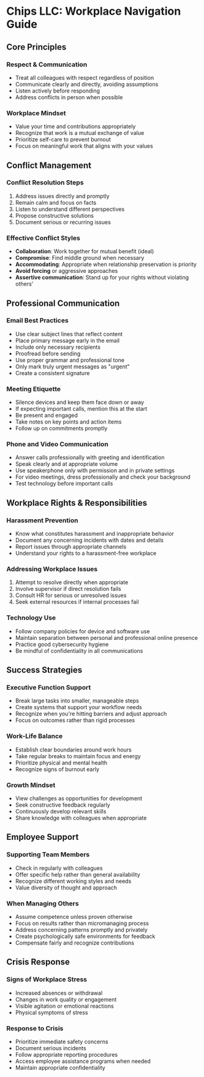 # Chips LLC: Workplace Navigation Guide

## Core Principles

### Respect & Communication

- Treat all colleagues with respect regardless of position
- Communicate clearly and directly, avoiding assumptions
- Listen actively before responding
- Address conflicts in person when possible

### Workplace Mindset

- Value your time and contributions appropriately
- Recognize that work is a mutual exchange of value
- Prioritize self-care to prevent burnout
- Focus on meaningful work that aligns with your values

## Conflict Management

### Conflict Resolution Steps

1. Address issues directly and promptly
2. Remain calm and focus on facts
3. Listen to understand different perspectives
4. Propose constructive solutions
5. Document serious or recurring issues

### Effective Conflict Styles

- **Collaboration**: Work together for mutual benefit (ideal)
- **Compromise**: Find middle ground when necessary
- **Accommodating**: Appropriate when relationship preservation is priority
- **Avoid forcing** or aggressive approaches
- **Assertive communication**: Stand up for your rights without violating others'

## Professional Communication

### Email Best Practices

- Use clear subject lines that reflect content
- Place primary message early in the email
- Include only necessary recipients
- Proofread before sending
- Use proper grammar and professional tone
- Only mark truly urgent messages as "urgent"
- Create a consistent signature

### Meeting Etiquette

- Silence devices and keep them face down or away
- If expecting important calls, mention this at the start
- Be present and engaged
- Take notes on key points and action items
- Follow up on commitments promptly

### Phone and Video Communication

- Answer calls professionally with greeting and identification
- Speak clearly and at appropriate volume
- Use speakerphone only with permission and in private settings
- For video meetings, dress professionally and check your background
- Test technology before important calls

## Workplace Rights & Responsibilities

### Harassment Prevention

- Know what constitutes harassment and inappropriate behavior
- Document any concerning incidents with dates and details
- Report issues through appropriate channels
- Understand your rights to a harassment-free workplace

### Addressing Workplace Issues

1. Attempt to resolve directly when appropriate
2. Involve supervisor if direct resolution fails
3. Consult HR for serious or unresolved issues
4. Seek external resources if internal processes fail

### Technology Use

- Follow company policies for device and software use
- Maintain separation between personal and professional online presence
- Practice good cybersecurity hygiene
- Be mindful of confidentiality in all communications

## Success Strategies

### Executive Function Support

- Break large tasks into smaller, manageable steps
- Create systems that support your workflow needs
- Recognize when you're hitting barriers and adjust approach
- Focus on outcomes rather than rigid processes

### Work-Life Balance

- Establish clear boundaries around work hours
- Take regular breaks to maintain focus and energy
- Prioritize physical and mental health
- Recognize signs of burnout early

### Growth Mindset

- View challenges as opportunities for development
- Seek constructive feedback regularly
- Continuously develop relevant skills
- Share knowledge with colleagues when appropriate

## Employee Support

### Supporting Team Members

- Check in regularly with colleagues
- Offer specific help rather than general availability
- Recognize different working styles and needs
- Value diversity of thought and approach

### When Managing Others

- Assume competence unless proven otherwise
- Focus on results rather than micromanaging process
- Address concerning patterns promptly and privately
- Create psychologically safe environments for feedback
- Compensate fairly and recognize contributions

## Crisis Response

### Signs of Workplace Stress

- Increased absences or withdrawal
- Changes in work quality or engagement
- Visible agitation or emotional reactions
- Physical symptoms of stress

### Response to Crisis

- Prioritize immediate safety concerns
- Document serious incidents
- Follow appropriate reporting procedures
- Access employee assistance programs when needed
- Maintain appropriate confidentiality